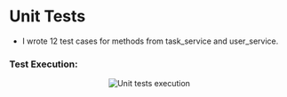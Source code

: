 # Unit Tests
- I wrote 12 test cases for methods from task_service and user_service. 
### Test Execution: 
<p align="center">
    <img src="../static/img/unit ok.PNG" alt="Unit tests execution">
</p>
